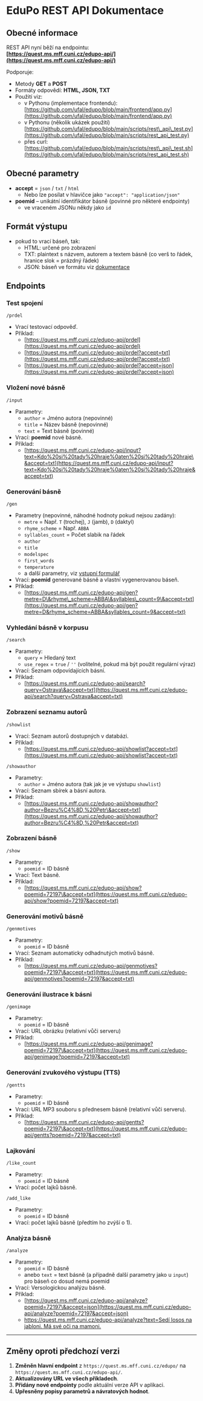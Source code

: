 # EduPo REST API Dokumentace

## Obecné informace

REST API nyní běží na endpointu:  
**[https://quest.ms.mff.cuni.cz/edupo-api/](https://quest.ms.mff.cuni.cz/edupo-api/)**

Podporuje:
- Metody **GET** a **POST**
- Formáty odpovědí: **HTML, JSON, TXT**
- Použití viz:
    - v Pythonu (implementace frontendu): [https://github.com/ufal/edupo/blob/main/frontend/app.py](https://github.com/ufal/edupo/blob/main/frontend/app.py)
    - v Pythonu (několik ukázek použití) [https://github.com/ufal/edupo/blob/main/scripts/rest\_api\_test.py](https://github.com/ufal/edupo/blob/main/scripts/rest_api_test.py)   
    - přes curl: [https://github.com/ufal/edupo/blob/main/scripts/rest\_api\_test.sh](https://github.com/ufal/edupo/blob/main/scripts/rest_api_test.sh)     

## Obecné parametry

- **accept** = `json` / `txt` / `html`
  - Nebo lze posílat v hlavičce jako `"accept": "application/json"`
- **poemid** – unikátní identifikátor básně (povinné pro některé endpointy)
    - ve vraceném JSONu někdy jako `id`

## Formát výstupu

- pokud to vrací báseň, tak:
  - HTML: určené pro zobrazení
  - TXT: plaintext s názvem, autorem a textem básně (co verš to řádek, hranice
    slok = prázdný řádek)
  - JSON: báseň ve formátu viz [dokumentace](https://github.com/ufal/edupo/blob/main/docs/json_doc.md)

## Endpoints

### Test spojení
`/prdel`
- Vrací testovací odpověď.
- Příklad:  
  - [https://quest.ms.mff.cuni.cz/edupo-api/prdel](https://quest.ms.mff.cuni.cz/edupo-api/prdel)  
  - [https://quest.ms.mff.cuni.cz/edupo-api/prdel?accept=txt](https://quest.ms.mff.cuni.cz/edupo-api/prdel?accept=txt)  
  - [https://quest.ms.mff.cuni.cz/edupo-api/prdel?accept=json](https://quest.ms.mff.cuni.cz/edupo-api/prdel?accept=json)

### Vložení nové básně
`/input`
- Parametry:
  - `author` = Jméno autora (nepovinné)
  - `title` = Název básně (nepovinné)
  - `text` = Text básně (povinné)
- Vrací: **poemid** nové básně.
- Příklad:  
  - [https://quest.ms.mff.cuni.cz/edupo-api/input?text=Kdo%20si%20tady%20hraje%0aten%20si%20tady%20hraje\&accept=txt](https://quest.ms.mff.cuni.cz/edupo-api/input?text=Kdo%20si%20tady%20hraje%0aten%20si%20tady%20hraje&accept=txt)   

### Generování básně
`/gen`
- Parametry (nepovinné, náhodné hodnoty pokud nejsou zadány):
  - `metre` = Např. `T` (trochej), `J` (jamb), `D` (daktyl)
  - `rhyme_scheme` = Např. `ABBA`
  - `syllables_count` = Počet slabik na řádek
  - `author`
  - `title`
  - `modelspec`
  - `first_words`
  - `temperature`
  - a další parametry, viz [vstupní formulář](https://github.com/ufal/edupo/blob/main/backend/templates/gen_input.html)
- Vrací: **poemid** generované básně a vlastní vygenerovanou báseň.
- Příklad:  
  - [https://quest.ms.mff.cuni.cz/edupo-api/gen?metre=D\&rhyme\_scheme=ABBA\&syllables\_count=9\&accept=txt](https://quest.ms.mff.cuni.cz/edupo-api/gen?metre=D&rhyme_scheme=ABBA&syllables_count=9&accept=txt)   

### Vyhledání básně v korpusu
`/search`
- Parametry:
  - `query` = Hledaný text
  - `use_regex` = `true` / `''` (volitelné, pokud má být použit regulární výraz)
- Vrací: Seznam odpovídajících básní.
- Příklad:  
  - [https://quest.ms.mff.cuni.cz/edupo-api/search?query=Ostrava\&accept=txt](https://quest.ms.mff.cuni.cz/edupo-api/search?query=Ostrava&accept=txt)   

### Zobrazení seznamu autorů
`/showlist`
- Vrací: Seznam autorů dostupných v databázi.
- Příklad:  
  - [https://quest.ms.mff.cuni.cz/edupo-api/showlist?accept=txt](https://quest.ms.mff.cuni.cz/edupo-api/showlist?accept=txt)   

`/showauthor`
- Parametry:
  - `author` = Jméno autora (tak jak je ve výstupu `showlist`)
- Vrací: Seznam sbírek a básní autora.
- Příklad:  
    - [https://quest.ms.mff.cuni.cz/edupo-api/showauthor?author=Bezru%C4%8D,%20Petr\&accept=txt](https://quest.ms.mff.cuni.cz/edupo-api/showauthor?author=Bezru%C4%8D,%20Petr&accept=txt) 

### Zobrazení básně
`/show`
- Parametry:
  - `poemid` = ID básně
- Vrací: Text básně.
- Příklad:  
  - [https://quest.ms.mff.cuni.cz/edupo-api/show?poemid=72197\&accept=txt](https://quest.ms.mff.cuni.cz/edupo-api/show?poemid=72197&accept=txt)   

### Generování motivů básně
`/genmotives`
- Parametry:
  - `poemid` = ID básně
- Vrací: Seznam automaticky odhadnutých motivů básně.
- Příklad:  
  - [https://quest.ms.mff.cuni.cz/edupo-api/genmotives?poemid=72197\&accept=txt](https://quest.ms.mff.cuni.cz/edupo-api/genmotives?poemid=72197&accept=txt)   

### Generování ilustrace k básni
`/genimage`
- Parametry:
  - `poemid` = ID básně
- Vrací: URL obrázku (relativní vůči serveru)
- Příklad:  
  - [https://quest.ms.mff.cuni.cz/edupo-api/genimage?poemid=72197\&accept=txt](https://quest.ms.mff.cuni.cz/edupo-api/genimage?poemid=72197&accept=txt)   

### Generování zvukového výstupu (TTS)
`/gentts`
- Parametry:
  - `poemid` = ID básně
- Vrací: URL MP3 souboru s přednesem básně (relativní vůči serveru).
- Příklad:  
  - [https://quest.ms.mff.cuni.cz/edupo-api/gentts?poemid=72197\&accept=txt](https://quest.ms.mff.cuni.cz/edupo-api/gentts?poemid=72197&accept=txt)   

### Lajkování
`/like_count`
- Parametry:
  - `poemid` = ID básně
- Vrací: počet lajků básně.

`/add_like`
- Parametry:
  - `poemid` = ID básně
- Vrací: počet lajků básně (předtím ho zvýší o 1).

### Analýza básně
`/analyze`
- Parametry:
  - `poemid` = ID básně
  - anebo `text` = text básně (a případně další parametry jako u `input`) pro báseň co dosud nemá poemid
- Vrací: Versologickou analýzu básně.
- Příklad:  
  - [https://quest.ms.mff.cuni.cz/edupo-api/analyze?poemid=72197\&accept=json](https://quest.ms.mff.cuni.cz/edupo-api/analyze?poemid=72197&accept=json)   
  - [https://quest.ms.mff.cuni.cz/edupo-api/analyze?text=Sedí losos na jabloni. Má své oči na mamoni.](https://quest.ms.mff.cuni.cz/edupo-api/analyze?text=Sed%C3%AD%20losos%20na%20jabloni.%0AM%C3%A1%20sv%C3%A9%20o%C4%8Di%20na%20mamoni.)

---

## Změny oproti předchozí verzi

1. **Změněn hlavní endpoint** z `https://quest.ms.mff.cuni.cz/edupo/` na `https://quest.ms.mff.cuni.cz/edupo-api/`.
2. **Aktualizovány URL ve všech příkladech**.
3. **Přidány nové endpointy** podle aktuální verze API v aplikaci.
4. **Upřesněny popisy parametrů a návratových hodnot**.
